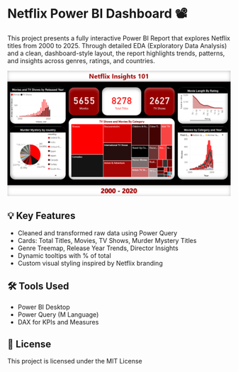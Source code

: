 # Netflix Power BI Dashboard 📽️

This project presents a fully interactive Power BI Report that explores Netflix titles from 2000 to 2025. Through detailed EDA (Exploratory Data Analysis) and a clean, dashboard-style layout, the report highlights trends, patterns, and insights across genres, ratings, and countries.

<p align="left">
  <img src="Dashboard.png" alt="Dashboard Screenshot" width="1000"/>
</p>

## 💡 Key Features
- Cleaned and transformed raw data using Power Query
- Cards: Total Titles, Movies, TV Shows, Murder Mystery Titles
- Genre Treemap, Release Year Trends, Director Insights
- Dynamic tooltips with % of total
- Custom visual styling inspired by Netflix branding

## 🛠 Tools Used
- Power BI Desktop
- Power Query (M Language)
- DAX for KPIs and Measures

## 📝 License

This project is licensed under the MIT License
